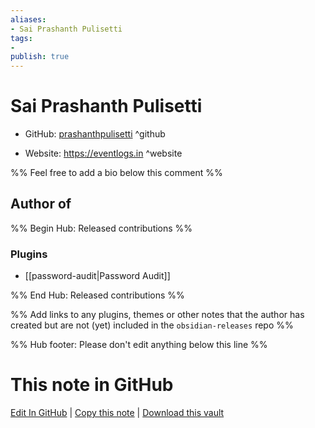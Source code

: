 ```yaml
---
aliases:
- Sai Prashanth Pulisetti
tags:
- 
publish: true
---
```


# Sai Prashanth Pulisetti

- GitHub: [prashanthpulisetti](https://github.com/prashanthpulisetti/) ^github
<!-- - Discord: `@` ^discord-->
- Website: <https://eventlogs.in> ^website
<!-- - [[Publish sites|Publish site]]: <https://> ^publish-->

%% Feel free to add a bio below this comment %%


## Author of

%% Begin Hub: Released contributions %%
### Plugins
- [[password-audit|Password Audit]]

%% End Hub: Released contributions %%

%% Add links to any plugins, themes or other notes that the author has created but are not (yet) included in the `obsidian-releases` repo %%

<!--
### Unlisted plugins
-->

<!--
### Others
-->

<!--
## Sponsor this author
-->

<!-- - [[GitHub sponsors]]: [Sponsor @prashanthpulisetti on GitHub Sponsors](https://github.com/sponsors/prashanthpulisetti) ^github-sponsor-->
<!-- - [[Buy me a coffee]]: <https://> ^buy-me-a-coffee-->
<!-- - [[PayPal]]: <https://> ^paypal-->
<!-- - [[Patreon]]: <https://> ^patreon-->

<!--
## Follow this author
-->

<!-- - [[YouTube Channels|On YouTube]]: <https://> ^youtube-->
<!-- - Twitter: <https://> ^twitter-->
<!-- - ... -->

%% Hub footer: Please don't edit anything below this line %%

# This note in GitHub

<span class="git-footer">[Edit In GitHub](https://github.dev/obsidian-community/obsidian-hub/blob/main/01%20-%20Community/People/prashanthpulisetti.md "git-hub-edit-note") | [Copy this note](https://raw.githubusercontent.com/obsidian-community/obsidian-hub/main/01%20-%20Community/People/prashanthpulisetti.md "git-hub-copy-note") | [Download this vault](https://github.com/obsidian-community/obsidian-hub/archive/refs/heads/main.zip "git-hub-download-vault") </span>
